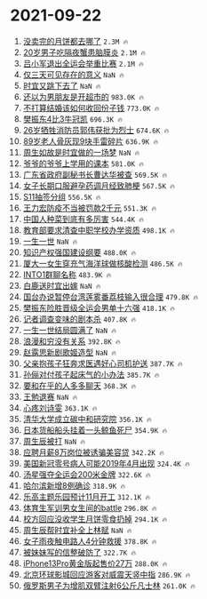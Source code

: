 # 2021-09-22

1. [没卖完的月饼都去哪了](https://s.weibo.com/weibo?q=%23%E6%B2%A1%E5%8D%96%E5%AE%8C%E7%9A%84%E6%9C%88%E9%A5%BC%E9%83%BD%E5%8E%BB%E5%93%AA%E4%BA%86%23&Refer=top) `2.3M 🔥`
1. [20岁男子吃隔夜蟹患脑膜炎](https://s.weibo.com/weibo?q=%2320%E5%B2%81%E7%94%B7%E5%AD%90%E5%90%83%E9%9A%94%E5%A4%9C%E8%9F%B9%E6%82%A3%E8%84%91%E8%86%9C%E7%82%8E%23&Refer=top) `2.1M 🔥`
1. [吕小军退出全运会举重比赛](https://s.weibo.com/weibo?q=%23%E5%90%95%E5%B0%8F%E5%86%9B%E9%80%80%E5%87%BA%E5%85%A8%E8%BF%90%E4%BC%9A%E4%B8%BE%E9%87%8D%E6%AF%94%E8%B5%9B%23&Refer=top) `2.1M 🔥`
1. [仅三天可见存在的意义](https://s.weibo.com/weibo?q=%23%E4%BB%85%E4%B8%89%E5%A4%A9%E5%8F%AF%E8%A7%81%E5%AD%98%E5%9C%A8%E7%9A%84%E6%84%8F%E4%B9%89%23&Refer=top) `NaN 🔥`
1. [时宜又跳下去了](https://s.weibo.com/weibo?q=%23%E6%97%B6%E5%AE%9C%E5%8F%88%E8%B7%B3%E4%B8%8B%E5%8E%BB%E4%BA%86%23&Refer=top) `NaN 🔥`
1. [还以为男朋友是开超市的](https://s.weibo.com/weibo?q=%23%E8%BF%98%E4%BB%A5%E4%B8%BA%E7%94%B7%E6%9C%8B%E5%8F%8B%E6%98%AF%E5%BC%80%E8%B6%85%E5%B8%82%E7%9A%84%23&Refer=top) `983.0K 🔥`
1. [不打算结婚该如何收回份子钱](https://s.weibo.com/weibo?q=%23%E4%B8%8D%E6%89%93%E7%AE%97%E7%BB%93%E5%A9%9A%E8%AF%A5%E5%A6%82%E4%BD%95%E6%94%B6%E5%9B%9E%E4%BB%BD%E5%AD%90%E9%92%B1%23&Refer=top) `773.0K 🔥`
1. [樊振东4比3牛冠凯](https://s.weibo.com/weibo?q=%23%E6%A8%8A%E6%8C%AF%E4%B8%9C4%E6%AF%943%E7%89%9B%E5%86%A0%E5%87%AF%23&Refer=top) `696.3K 🔥`
1. [26岁牺牲消防员郭伟获批为烈士](https://s.weibo.com/weibo?q=%2326%E5%B2%81%E7%89%BA%E7%89%B2%E6%B6%88%E9%98%B2%E5%91%98%E9%83%AD%E4%BC%9F%E8%8E%B7%E6%89%B9%E4%B8%BA%E7%83%88%E5%A3%AB%23&Refer=top) `674.6K 🔥`
1. [89岁老人骨灰现9块手雷碎片](https://s.weibo.com/weibo?q=%2389%E5%B2%81%E8%80%81%E4%BA%BA%E9%AA%A8%E7%81%B0%E7%8E%B09%E5%9D%97%E6%89%8B%E9%9B%B7%E7%A2%8E%E7%89%87%23&Refer=top) `636.9K 🔥`
1. [周生如故是时宜做的一场梦](https://s.weibo.com/weibo?q=%23%E5%91%A8%E7%94%9F%E5%A6%82%E6%95%85%E6%98%AF%E6%97%B6%E5%AE%9C%E5%81%9A%E7%9A%84%E4%B8%80%E5%9C%BA%E6%A2%A6%23&Refer=top) `NaN 🔥`
1. [爷爷的爷爷上学用的课本](https://s.weibo.com/weibo?q=%23%E7%88%B7%E7%88%B7%E7%9A%84%E7%88%B7%E7%88%B7%E4%B8%8A%E5%AD%A6%E7%94%A8%E7%9A%84%E8%AF%BE%E6%9C%AC%23&Refer=top) `581.0K 🔥`
1. [广东省政府副秘书长曹达华被查](https://s.weibo.com/weibo?q=%23%E5%B9%BF%E4%B8%9C%E7%9C%81%E6%94%BF%E5%BA%9C%E5%89%AF%E7%A7%98%E4%B9%A6%E9%95%BF%E6%9B%B9%E8%BE%BE%E5%8D%8E%E8%A2%AB%E6%9F%A5%23&Refer=top) `569.5K 🔥`
1. [女子长期口服避孕药调月经致肺梗](https://s.weibo.com/weibo?q=%23%E5%A5%B3%E5%AD%90%E9%95%BF%E6%9C%9F%E5%8F%A3%E6%9C%8D%E9%81%BF%E5%AD%95%E8%8D%AF%E8%B0%83%E6%9C%88%E7%BB%8F%E8%87%B4%E8%82%BA%E6%A2%97%23&Refer=top) `567.5K 🔥`
1. [S11抽签分组](https://s.weibo.com/weibo?q=%23S11%E6%8A%BD%E7%AD%BE%E5%88%86%E7%BB%84%23&Refer=top) `556.5K 🔥`
1. [王力宏防疫不当被罚款2千元](https://s.weibo.com/weibo?q=%23%E7%8E%8B%E5%8A%9B%E5%AE%8F%E9%98%B2%E7%96%AB%E4%B8%8D%E5%BD%93%E8%A2%AB%E7%BD%9A%E6%AC%BE2%E5%8D%83%E5%85%83%23&Refer=top) `551.3K 🔥`
1. [中国人种菜到底有多厉害](https://s.weibo.com/weibo?q=%23%E4%B8%AD%E5%9B%BD%E4%BA%BA%E7%A7%8D%E8%8F%9C%E5%88%B0%E5%BA%95%E6%9C%89%E5%A4%9A%E5%8E%89%E5%AE%B3%23&Refer=top) `544.4K 🔥`
1. [教育部要求清查中职学校办学资质](https://s.weibo.com/weibo?q=%23%E6%95%99%E8%82%B2%E9%83%A8%E8%A6%81%E6%B1%82%E6%B8%85%E6%9F%A5%E4%B8%AD%E8%81%8C%E5%AD%A6%E6%A0%A1%E5%8A%9E%E5%AD%A6%E8%B5%84%E8%B4%A8%23&Refer=top) `498.1K 🔥`
1. [一生一世](https://s.weibo.com/weibo?q=%E4%B8%80%E7%94%9F%E4%B8%80%E4%B8%96&Refer=top) `NaN 🔥`
1. [知识产权强国建设纲要](https://s.weibo.com/weibo?q=%23%E7%9F%A5%E8%AF%86%E4%BA%A7%E6%9D%83%E5%BC%BA%E5%9B%BD%E5%BB%BA%E8%AE%BE%E7%BA%B2%E8%A6%81%23&Refer=top) `488.0K 🔥`
1. [厦大一女生穿充气海洋球做核酸检测](https://s.weibo.com/weibo?q=%23%E5%8E%A6%E5%A4%A7%E4%B8%80%E5%A5%B3%E7%94%9F%E7%A9%BF%E5%85%85%E6%B0%94%E6%B5%B7%E6%B4%8B%E7%90%83%E5%81%9A%E6%A0%B8%E9%85%B8%E6%A3%80%E6%B5%8B%23&Refer=top) `486.5K 🔥`
1. [INTO1群聊名称](https://s.weibo.com/weibo?q=%23INTO1%E7%BE%A4%E8%81%8A%E5%90%8D%E7%A7%B0%23&Refer=top) `483.9K 🔥`
1. [白鹿送时宜出嫁](https://s.weibo.com/weibo?q=%23%E7%99%BD%E9%B9%BF%E9%80%81%E6%97%B6%E5%AE%9C%E5%87%BA%E5%AB%81%23&Refer=top) `NaN 🔥`
1. [国台办说暂停台湾莲雾番荔枝输入很合理](https://s.weibo.com/weibo?q=%23%E5%9B%BD%E5%8F%B0%E5%8A%9E%E8%AF%B4%E6%9A%82%E5%81%9C%E5%8F%B0%E6%B9%BE%E8%8E%B2%E9%9B%BE%E7%95%AA%E8%8D%94%E6%9E%9D%E8%BE%93%E5%85%A5%E5%BE%88%E5%90%88%E7%90%86%23&Refer=top) `479.8K 🔥`
1. [樊振东险胜晋级全运会男单十六强](https://s.weibo.com/weibo?q=%23%E6%A8%8A%E6%8C%AF%E4%B8%9C%E9%99%A9%E8%83%9C%E6%99%8B%E7%BA%A7%E5%85%A8%E8%BF%90%E4%BC%9A%E7%94%B7%E5%8D%95%E5%8D%81%E5%85%AD%E5%BC%BA%23&Refer=top) `418.1K 🔥`
1. [记者调查变味的剧本杀](https://s.weibo.com/weibo?q=%23%E8%AE%B0%E8%80%85%E8%B0%83%E6%9F%A5%E5%8F%98%E5%91%B3%E7%9A%84%E5%89%A7%E6%9C%AC%E6%9D%80%23&Refer=top) `407.8K 🔥`
1. [一生一世结局圆满了](https://s.weibo.com/weibo?q=%23%E4%B8%80%E7%94%9F%E4%B8%80%E4%B8%96%E7%BB%93%E5%B1%80%E5%9C%86%E6%BB%A1%E4%BA%86%23&Refer=top) `NaN 🔥`
1. [浪漫和穷没有关系](https://s.weibo.com/weibo?q=%23%E6%B5%AA%E6%BC%AB%E5%92%8C%E7%A9%B7%E6%B2%A1%E6%9C%89%E5%85%B3%E7%B3%BB%23&Refer=top) `392.8K 🔥`
1. [赵露思新剧歌姬造型](https://s.weibo.com/weibo?q=%23%E8%B5%B5%E9%9C%B2%E6%80%9D%E6%96%B0%E5%89%A7%E6%AD%8C%E5%A7%AC%E9%80%A0%E5%9E%8B%23&Refer=top) `NaN 🔥`
1. [父亲抱孩子狂奔求医遇好心司机护送](https://s.weibo.com/weibo?q=%23%E7%88%B6%E4%BA%B2%E6%8A%B1%E5%AD%A9%E5%AD%90%E7%8B%82%E5%A5%94%E6%B1%82%E5%8C%BB%E9%81%87%E5%A5%BD%E5%BF%83%E5%8F%B8%E6%9C%BA%E6%8A%A4%E9%80%81%23&Refer=top) `387.7K 🔥`
1. [孙俪对付孩子起床气的小办法](https://s.weibo.com/weibo?q=%23%E5%AD%99%E4%BF%AA%E5%AF%B9%E4%BB%98%E5%AD%A9%E5%AD%90%E8%B5%B7%E5%BA%8A%E6%B0%94%E7%9A%84%E5%B0%8F%E5%8A%9E%E6%B3%95%23&Refer=top) `385.7K 🔥`
1. [要和在乎的人多多聊天](https://s.weibo.com/weibo?q=%23%E8%A6%81%E5%92%8C%E5%9C%A8%E4%B9%8E%E7%9A%84%E4%BA%BA%E5%A4%9A%E5%A4%9A%E8%81%8A%E5%A4%A9%23&Refer=top) `368.3K 🔥`
1. [王勉退赛](https://s.weibo.com/weibo?q=%23%E7%8E%8B%E5%8B%89%E9%80%80%E8%B5%9B%23&Refer=top) `NaN 🔥`
1. [心疼刘诗雯](https://s.weibo.com/weibo?q=%23%E5%BF%83%E7%96%BC%E5%88%98%E8%AF%97%E9%9B%AF%23&Refer=top) `363.1K 🔥`
1. [清华大学成立碳中和研究院](https://s.weibo.com/weibo?q=%23%E6%B8%85%E5%8D%8E%E5%A4%A7%E5%AD%A6%E6%88%90%E7%AB%8B%E7%A2%B3%E4%B8%AD%E5%92%8C%E7%A0%94%E7%A9%B6%E9%99%A2%23&Refer=top) `356.1K 🔥`
1. [日本货船船头挂着一头鲸鱼死尸](https://s.weibo.com/weibo?q=%E6%97%A5%E6%9C%AC%E8%B4%A7%E8%88%B9%E8%88%B9%E5%A4%B4%E6%8C%82%E7%9D%80%E4%B8%80%E5%A4%B4%E9%B2%B8%E9%B1%BC%E6%AD%BB%E5%B0%B8&Refer=top) `354.9K 🔥`
1. [周生辰被打](https://s.weibo.com/weibo?q=%23%E5%91%A8%E7%94%9F%E8%BE%B0%E8%A2%AB%E6%89%93%23&Refer=top) `NaN 🔥`
1. [应聘月薪8万岗位被诱骗美容贷](https://s.weibo.com/weibo?q=%23%E5%BA%94%E8%81%98%E6%9C%88%E8%96%AA8%E4%B8%87%E5%B2%97%E4%BD%8D%E8%A2%AB%E8%AF%B1%E9%AA%97%E7%BE%8E%E5%AE%B9%E8%B4%B7%23&Refer=top) `342.2K 🔥`
1. [美国新冠零号病人可能2019年4月出现](https://s.weibo.com/weibo?q=%23%E7%BE%8E%E5%9B%BD%E6%96%B0%E5%86%A0%E9%9B%B6%E5%8F%B7%E7%97%85%E4%BA%BA%E5%8F%AF%E8%83%BD2019%E5%B9%B44%E6%9C%88%E5%87%BA%E7%8E%B0%23&Refer=top) `324.4K 🔥`
1. [汤星强夺全运会200米金牌](https://s.weibo.com/weibo?q=%23%E6%B1%A4%E6%98%9F%E5%BC%BA%E5%A4%BA%E5%85%A8%E8%BF%90%E4%BC%9A200%E7%B1%B3%E9%87%91%E7%89%8C%23&Refer=top) `322.6K 🔥`
1. [哈尔滨新增8例确诊](https://s.weibo.com/weibo?q=%23%E5%93%88%E5%B0%94%E6%BB%A8%E6%96%B0%E5%A2%9E8%E4%BE%8B%E7%A1%AE%E8%AF%8A%23&Refer=top) `318.9K 🔥`
1. [乐高主题乐园预计11月开工](https://s.weibo.com/weibo?q=%23%E4%B9%90%E9%AB%98%E4%B8%BB%E9%A2%98%E4%B9%90%E5%9B%AD%E9%A2%84%E8%AE%A111%E6%9C%88%E5%BC%80%E5%B7%A5%23&Refer=top) `312.1K 🔥`
1. [体育生军训男女生间的battle](https://s.weibo.com/weibo?q=%23%E4%BD%93%E8%82%B2%E7%94%9F%E5%86%9B%E8%AE%AD%E7%94%B7%E5%A5%B3%E7%94%9F%E9%97%B4%E7%9A%84battle%23&Refer=top) `296.8K 🔥`
1. [校方回应没收学生月饼零食扔掉](https://s.weibo.com/weibo?q=%23%E6%A0%A1%E6%96%B9%E5%9B%9E%E5%BA%94%E6%B2%A1%E6%94%B6%E5%AD%A6%E7%94%9F%E6%9C%88%E9%A5%BC%E9%9B%B6%E9%A3%9F%E6%89%94%E6%8E%89%23&Refer=top) `294.1K 🔥`
1. [周生辰帮时宜补全上林赋](https://s.weibo.com/weibo?q=%23%E5%91%A8%E7%94%9F%E8%BE%B0%E5%B8%AE%E6%97%B6%E5%AE%9C%E8%A1%A5%E5%85%A8%E4%B8%8A%E6%9E%97%E8%B5%8B%23&Refer=top) `NaN 🔥`
1. [女子雨夜触电路人4分钟救援](https://s.weibo.com/weibo?q=%23%E5%A5%B3%E5%AD%90%E9%9B%A8%E5%A4%9C%E8%A7%A6%E7%94%B5%E8%B7%AF%E4%BA%BA4%E5%88%86%E9%92%9F%E6%95%91%E6%8F%B4%23&Refer=top) `378.8K 🔥`
1. [被妹妹写的信整破防了](https://s.weibo.com/weibo?q=%23%E8%A2%AB%E5%A6%B9%E5%A6%B9%E5%86%99%E7%9A%84%E4%BF%A1%E6%95%B4%E7%A0%B4%E9%98%B2%E4%BA%86%23&Refer=top) `322.7K 🔥`
1. [iPhone13Pro黄金版起售价27万](https://s.weibo.com/weibo?q=%23iPhone13Pro%E9%BB%84%E9%87%91%E7%89%88%E8%B5%B7%E5%94%AE%E4%BB%B727%E4%B8%87%23&Refer=top) `288.0K 🔥`
1. [北京环球影城回应游客对威震天竖中指](https://s.weibo.com/weibo?q=%23%E5%8C%97%E4%BA%AC%E7%8E%AF%E7%90%83%E5%BD%B1%E5%9F%8E%E5%9B%9E%E5%BA%94%E6%B8%B8%E5%AE%A2%E5%AF%B9%E5%A8%81%E9%9C%87%E5%A4%A9%E7%AB%96%E4%B8%AD%E6%8C%87%23&Refer=top) `286.9K 🔥`
1. [俄罗斯男子为增肌双臂注射6公斤凡士林](https://s.weibo.com/weibo?q=%23%E4%BF%84%E7%BD%97%E6%96%AF%E7%94%B7%E5%AD%90%E4%B8%BA%E5%A2%9E%E8%82%8C%E5%8F%8C%E8%87%82%E6%B3%A8%E5%B0%846%E5%85%AC%E6%96%A4%E5%87%A1%E5%A3%AB%E6%9E%97%23&Refer=top) `261.0K 🔥`
